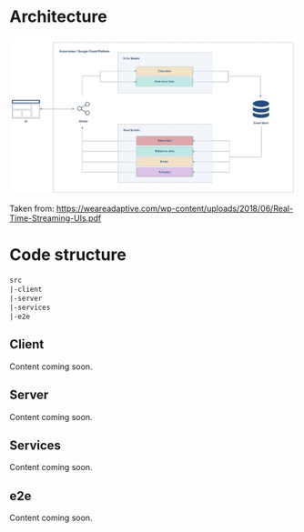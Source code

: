 
# Architecture
![image](../docs/architecture.jpg)

Taken from: https://weareadaptive.com/wp-content/uploads/2018/06/Real-Time-Streaming-UIs.pdf

# Code structure
```
src
|-client
|-server
|-services
|-e2e
```

## Client
Content coming soon.

## Server
Content coming soon.

## Services
Content coming soon.

## e2e
Content coming soon.
